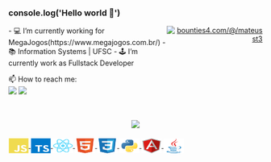 ### console.log('Hello world 👋')

<div style="display: flex; flex-direction: row">
  <div>
- 💻 I’m currently working for MegaJogos(https://www.megajogos.com.br/)
- 📚 Information Systems | UFSC 
- 🕹 I’m currently work as Fullstack Developer
    </div>
  <div align="right">
<a href="https://app.bounties4.com/@/mateusst3" target="_blank"><img title="bounties4.com/@/mateusst3" alt="bounties4.com/@/mateusst3" src="https://storage.googleapis.com/profile_avatar/production/101373271218242962807/1696611867678_badge.png" width="200" height="200" /></a>
</div>
</div>

📫 How to reach me:
<br>
<a href = "mailto:mateus.silvateixeira@gmail.com"><img src="https://img.shields.io/badge/-Gmail-%23333?style=for-the-badge&logo=gmail&logoColor=white" target="_blank"></a>
<a href="https://www.linkedin.com/in/mateus-teixeira-dev" target="_blank"><img src="https://img.shields.io/badge/-LinkedIn-%230077B5?style=for-the-badge&logo=linkedin&logoColor=white" target="_blank"></a>
<br>
<br>
<br>
<div align="center">
  <a href="https://github.com/mateusst3">
  <img height="180em" src="https://github-readme-stats.vercel.app/api/top-langs/?username=mateusst3&layout=compact&langs_count=7&theme=dracula"/>
</div>


<div style="display: inline_block"><br>
  <img align="center" alt="Js" height="30" width="40" src="https://raw.githubusercontent.com/devicons/devicon/master/icons/javascript/javascript-plain.svg">
  <img align="center" alt="Ts" height="30" width="40" src="https://raw.githubusercontent.com/devicons/devicon/master/icons/typescript/typescript-plain.svg">
  <img align="center" alt="React" height="30" width="40" src="https://raw.githubusercontent.com/devicons/devicon/master/icons/react/react-original.svg">
  <img align="center" alt="HTML" height="30" width="40" src="https://raw.githubusercontent.com/devicons/devicon/master/icons/html5/html5-original.svg">
  <img align="center" alt="CSS" height="30" width="40" src="https://raw.githubusercontent.com/devicons/devicon/master/icons/css3/css3-original.svg">
  <img align="center" alt="Python" height="30" width="40" src="https://raw.githubusercontent.com/devicons/devicon/master/icons/python/python-original.svg">
  <img align="center" alt="Angular" height="30" width="40" src="https://raw.githubusercontent.com/devicons/devicon/master/icons/angularjs/angularjs-original.svg">
  <img align="center" alt="Java" height="30" width="40" src="https://raw.githubusercontent.com/devicons/devicon/master/icons/java/java-original.svg">
</div>
<!--
**Mateusst3/mateusst3** is a ✨ _special_ ✨ repository because its `README.md` (this file) appears on your GitHub profile.

Here are some ideas to get you started:


- 🌱 I’m currently learning ...
- 👯 I’m looking to collaborate on ...
- 🤔 I’m looking for help with ...
- 💬 Ask me about ...
- 📫 How to reach me: ...
- 😄 Pronouns: ...
- ⚡ Fun fact: ...
-->
